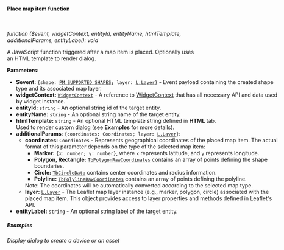 #### Place map item function

<div class="divider"></div>
<br/>

*function ($event, widgetContext, entityId, entityName, htmlTemplate, additionalParams, entityLabel): void*

A JavaScript function triggered after a map item is placed. Optionally uses an HTML template to render dialog.

**Parameters:**

<ul style="width: 700px">
  <li><b>$event:</b> <code>{shape: <a href="https://github.com/geoman-io/leaflet-geoman/blob/6335a8c6cbebfcd06707d3c5da9d3d393cd2d942/leaflet-geoman.d.ts#L829" target="_blank">PM.SUPPORTED_SHAPES</a>; layer: <a href="https://leafletjs.com/reference.html#layer" target="_blank">L.Layer</a>}</code> - Event payload containing the created shape type and its associated map layer.
  </li>
  <li><b>widgetContext:</b> <code><a href="https://github.com/thingsboard/thingsboard/blob/5bb6403407aa4898084832d6698aa9ea6d484889/ui-ngx/src/app/modules/home/models/widget-component.models.ts#L107" target="_blank">WidgetContext</a></code> - A reference to <a href="https://github.com/thingsboard/thingsboard/blob/5bb6403407aa4898084832d6698aa9ea6d484889/ui-ngx/src/app/modules/home/models/widget-component.models.ts#L107" target="_blank">WidgetContext</a> that has all necessary API 
     and data used by widget instance.
  </li>
  <li><b>entityId:</b> <code>string</code> - An optional string id of the target entity.
  </li>
  <li><b>entityName:</b> <code>string</code> - An optional string name of the target entity.
  </li>
  <li><b>htmlTemplate:</b> <code>string</code> - An optional HTML template string defined in <b>HTML</b> tab.<br/> Used to render custom dialog (see <b>Examples</b> for more details).
  </li>
  <li><b>additionalParams</b>: <code>{coordinates: Coordinates; layer: <a href="https://leafletjs.com/reference.html#layer" target="_blank">L.Layer</a>}</code>:
    <ul>
      <li><b>coordinates:</b> <code>Coordinates</code> - Represents geographical coordinates of the placed map item. The actual format of this parameter depends on the type of the selected map item:
        <ul>
          <li><b>Marker:</b> <code>{x: number; y: number}</code>, where <code>x</code> represents latitude, and <code>y</code> represents longitude.</li>
          <li><b>Polygon, Rectangle:</b> <code><a href="https://github.com/thingsboard/thingsboard/blob/e8b2066fb6f38bcc5775ea5b51a0755dfb763df8/ui-ngx/src/app/shared/models/widget/maps/map.models.ts#L1326" target="_blank">TbPolygonRawCoordinates</a></code> contains an array of points defining the shape boundaries.</li>
          <li><b>Circle:</b> <code><a href="https://github.com/thingsboard/thingsboard/blob/e8b2066fb6f38bcc5775ea5b51a0755dfb763df8/ui-ngx/src/app/shared/models/widget/maps/map.models.ts#L1338" target="_blank">TbCircleData</a></code> contains center coordinates and radius information.</li>
          <li><b>Polyline:</b> <code><a href="https://github.com/thingsboard/thingsboard/blob/e8b2066fb6f38bcc5775ea5b51a0755dfb763df8/ui-ngx/src/app/shared/models/widget/maps/map.models.ts#L1333" target="_blank">TbPolylineRawCoordinates</a></code> contains an array of points defining the polyline.</li>
        </ul>
        Note: The coordinates will be automatically converted according to the selected map type.
      </li>
      <li><b>layer:</b> <code><a href="https://leafletjs.com/reference.html#layer" target="_blank">L.Layer</a></code> - The Leaflet map layer instance (e.g., marker, polygon, circle) associated with the placed map item. This object provides access to layer properties and methods defined in Leaflet's API.
      </li>
    </ul>
  </li>
  <li><b>entityLabel:</b> <code>string</code> - An optional string label of the target entity.
  </li>
</ul>

<div class="divider"></div>

##### Examples

###### Display dialog to create a device or an asset

<br>

<div style="padding-left: 64px;"
     tb-help-popup="widget/action/place_map_item/create_dialog_js"
     tb-help-popup-placement="top"
     [tb-help-popup-style]="{maxHeight: '50vh', maxWidth: '50vw'}"
     trigger-style="font-size: 16px;"
     trigger-text="JavaScript function">
</div>

<br>

<div style="padding-left: 64px;"
     tb-help-popup="widget/action/place_map_item/create_dialog_html"
     tb-help-popup-placement="top"
     [tb-help-popup-style]="{maxHeight: '50vh', maxWidth: '50vw'}"
     trigger-style="font-size: 16px;"
     trigger-text="HTML code">
</div>
